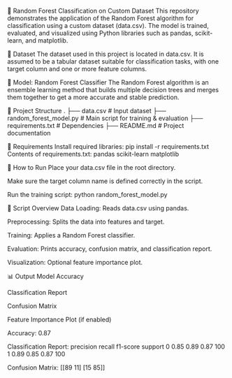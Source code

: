 🌲 Random Forest Classification on Custom Dataset
This repository demonstrates the application of the Random Forest algorithm for classification using a custom dataset (data.csv). The model is trained, evaluated, and visualized using Python libraries such as pandas, scikit-learn, and matplotlib.

📁 Dataset
The dataset used in this project is located in data.csv.
It is assumed to be a tabular dataset suitable for classification tasks, with one target column and one or more feature columns.

🧠 Model: Random Forest Classifier
The Random Forest algorithm is an ensemble learning method that builds multiple decision trees and merges them together to get a more accurate and stable prediction.

📌 Project Structure
.
├── data.csv                  # Input dataset
├── random_forest_model.py    # Main script for training & evaluation
├── requirements.txt          # Dependencies
├── README.md                 # Project documentation

🔧 Requirements
Install required libraries:
pip install -r requirements.txt
Contents of requirements.txt:
pandas
scikit-learn
matplotlib


🚀 How to Run
Place your data.csv file in the root directory.

Make sure the target column name is defined correctly in the script.

Run the training script:
python random_forest_model.py


📝 Script Overview
Data Loading: Reads data.csv using pandas.

Preprocessing: Splits the data into features and target.

Training: Applies a Random Forest classifier.

Evaluation: Prints accuracy, confusion matrix, and classification report.

Visualization: Optional feature importance plot.

📊 Output
Model Accuracy

Classification Report

Confusion Matrix

Feature Importance Plot (if enabled)

Accuracy: 0.87

Classification Report:
              precision    recall  f1-score   support
           0       0.85      0.89      0.87       100
           1       0.89      0.85      0.87       100

Confusion Matrix:
[[89 11]
 [15 85]]


